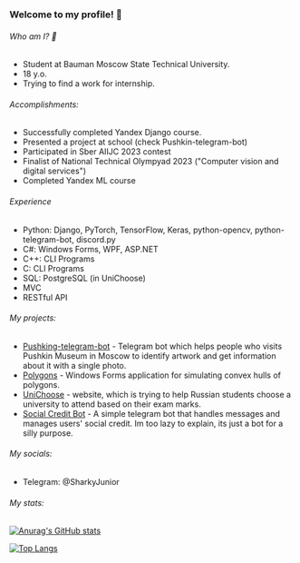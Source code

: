 ### Welcome to my profile! 👋

###### Who am I? 🧐
- Student at Bauman Moscow State Technical University.
- 18 y.o.
- Trying to find a work for internship.

###### Аccomplishments:
- Successfully completed Yandex Django course.
- Presented a project at school (check Pushkin-telegram-bot)
- Participated in Sber AIIJC 2023 contest
- Finalist of National Technical Olympyad 2023 ("Computer vision and digital services")
- Completed Yandex ML course

###### Experience
- Python: Django, PyTorch, TensorFlow, Keras, python-opencv, python-telegram-bot, discord.py
- C#: Windows Forms, WPF, ASP.NET
- С++: CLI Programs
- C: CLI Programs
- SQL: PostgreSQL (in UniChoose)
- MVC
- RESTful API

###### My projects:
- [Pushking-telegram-bot](https://github.com/SharkyJunior/Pushkin-telegram-bot) - Telegram bot which helps people who visits Pushkin Museum in Moscow to identify artwork and get information about it with a single photo.
- [Polygons](https://github.com/SharkyJunior/Polygons) - Windows Forms application for simulating convex hulls of polygons.
- [UniChoose](https://github.com/h4x4d/UniChoose) - website, which is trying to help Russian students choose a university to attend based on their exam marks.
- [Social Credit Bot](https://github.com/SharkyJunior/Social-Credit-bot) - A simple telegram bot that handles messages and manages users' social credit. Im too lazy to explain, its just a bot for a silly purpose.

###### My socials:
- Telegram: @SharkyJunior

###### My stats:
[![Anurag's GitHub stats](https://github-readme-stats.vercel.app/api?username=SharkyJunior&show_icons=true&theme=radical)](https://github.com/anuraghazra/github-readme-stats)

[![Top Langs](https://github-readme-stats.vercel.app/api/top-langs/?username=SharkyJunior&layout=compact&theme=radical)](https://github.com/anuraghazra/github-readme-stats)
